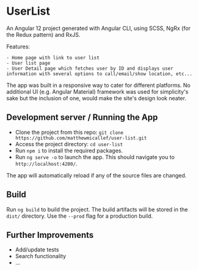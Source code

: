 # UserList

An Angular 12 project generated with Angular CLI, using SCSS, NgRx (for the Redux pattern) and RxJS. 

Features:

    - Home page with link to user list
    - User list page
    - User Detail page which fetches user by ID and displays user information with several options to call/email/show location, etc...

The app was built in a responsive way to cater for different platforms. No additional UI (e.g. Angular Material) framework was used for simplicity's sake but the inclusion of one, would make the site's design look neater.

## Development server / Running the App

- Clone the project from this repo: `git clone https://github.com/matthewmicallef/user-list.git`
- Access the project directory: `cd user-list`
- Run `npm i` to install the required packages.
- Run `ng serve -o` to launch the app. This should navigate you to `http://localhost:4200/`. 

The app will automatically reload if any of the source files are changed.

## Build

Run `ng build` to build the project. The build artifacts will be stored in the `dist/` directory. Use the `--prod` flag for a production build.

## Further Improvements

- Add/update tests
- Search functionality
- ...